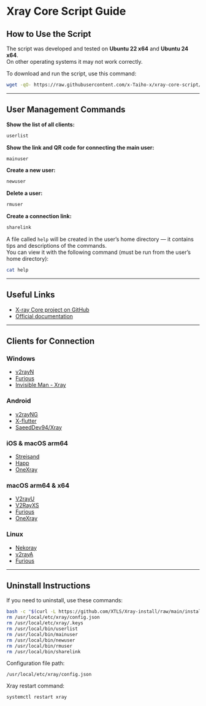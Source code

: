 # Xray Core Script Guide

## How to Use the Script

The script was developed and tested on **Ubuntu 22 x64** and **Ubuntu 24 x64**.  
On other operating systems it may not work correctly.  

To download and run the script, use this command:

```sh
wget -qO- https://raw.githubusercontent.com/x-Taiho-x/xray-core-script/refs/heads/main/xray-install | bash
```

---

## User Management Commands

**Show the list of all clients:**

```sh
userlist
```

**Show the link and QR code for connecting the main user:**

```sh
mainuser
```

**Create a new user:**

```sh
newuser
```

**Delete a user:**

```sh
rmuser
```

**Create a connection link:**

```sh
sharelink
```

A file called `help` will be created in the user’s home directory — it contains tips and descriptions of the commands.  
You can view it with the following command (must be run from the user’s home directory):

```sh
cat help
```

---

## Useful Links

- [X-ray Core project on GitHub](https://github.com/XTLS/Xray-core)  
- [Official documentation](https://xtls.github.io/en/)  

---

## Clients for Connection

### Windows
- [v2rayN](https://github.com/2dust/v2rayN)  
- [Furious](https://github.com/LorenEteval/Furious)  
- [Invisible Man - Xray](https://github.com/InvisibleManVPN/InvisibleMan-XRayClient)  

### Android
- [v2rayNG](https://github.com/2dust/v2rayNG)  
- [X-flutter](https://github.com/XTLS/X-flutter)  
- [SaeedDev94/Xray](https://github.com/SaeedDev94/Xray)  

### iOS & macOS arm64
- [Streisand](https://apps.apple.com/app/streisand/id6450534064)  
- [Happ](https://apps.apple.com/app/happ-proxy-utility/id6504287215)  
- [OneXray](https://github.com/OneXray/OneXray)  

### macOS arm64 & x64
- [V2rayU](https://github.com/yanue/V2rayU)  
- [V2RayXS](https://github.com/tzmax/V2RayXS)  
- [Furious](https://github.com/LorenEteval/Furious)  
- [OneXray](https://github.com/OneXray/OneXray)  

### Linux
- [Nekoray](https://github.com/MatsuriDayo/nekoray)  
- [v2rayA](https://github.com/v2rayA/v2rayA)  
- [Furious](https://github.com/LorenEteval/Furious)  

---

## Uninstall Instructions

If you need to uninstall, use these commands:

```sh
bash -c "$(curl -L https://github.com/XTLS/Xray-install/raw/main/install-release.sh)" @ remove
rm /usr/local/etc/xray/config.json
rm /usr/local/etc/xray/.keys
rm /usr/local/bin/userlist
rm /usr/local/bin/mainuser
rm /usr/local/bin/newuser
rm /usr/local/bin/rmuser
rm /usr/local/bin/sharelink
```

Configuration file path:

    /usr/local/etc/xray/config.json

Xray restart command:

    systemctl restart xray
